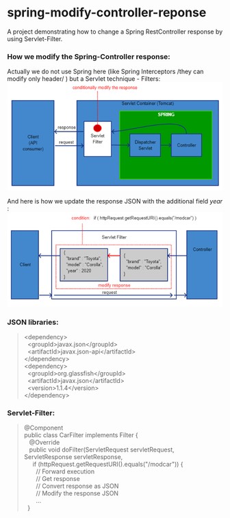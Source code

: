 # spring-modify-controller-reponse

A project demonstrating how to change a Spring RestController response by using Servlet-Filter.

### How we modify the Spring-Controller response:
Actually we do not use Spring here (like Spring Interceptors /they can modify only header/ ) but 
a Servlet technique - Filters:  
![spring-modify-controller-response-01.png](spring-modify-controller-response-01.png?id=1)  

And here is how we update the response JSON with the additional field _year_ :
![spring-modify-controller-response-01.png](spring-modify-controller-response-02.png?id=1)  

### JSON libraries:
> &lt;dependency>  
  &nbsp;&nbsp;&lt;groupId>javax.json&lt;/groupId>  
  &nbsp;&nbsp;&lt;artifactId>javax.json-api&lt;/artifactId>  
  &lt;/dependency>  
  &lt;dependency>  
  &nbsp;&nbsp;&lt;groupId>org.glassfish&lt;/groupId>  
  &nbsp;&nbsp;&lt;artifactId>javax.json&lt;/artifactId>  
  &nbsp;&nbsp;&lt;version>1.1.4&lt;/version>  
  &lt;/dependency>  

### Servlet-Filter:
> @Component  
  public class CarFilter implements Filter {  
> &nbsp;&nbsp;  @Override  
  &nbsp;&nbsp;  public void doFilter(ServletRequest servletRequest, ServletResponse servletResponse,  
> &nbsp;&nbsp;&nbsp;&nbsp;  if (httpRequest.getRequestURI().equals("/modcar")) {  
  &nbsp;&nbsp;&nbsp;&nbsp;&nbsp;&nbsp;  // Forward execution  
  &nbsp;&nbsp;&nbsp;&nbsp;&nbsp;&nbsp;  // Get response  
  &nbsp;&nbsp;&nbsp;&nbsp;&nbsp;&nbsp;  // Convert response as JSON  
  &nbsp;&nbsp;&nbsp;&nbsp;&nbsp;&nbsp;  // Modify the response JSON  
  &nbsp;&nbsp;&nbsp;&nbsp;&nbsp;&nbsp;  ...  
  &nbsp;&nbsp;}



